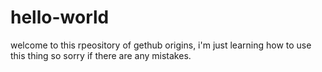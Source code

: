# hello-world
welcome to this rpeository of gethub origins, i'm just learning how to use this thing so sorry if
there are any mistakes.
